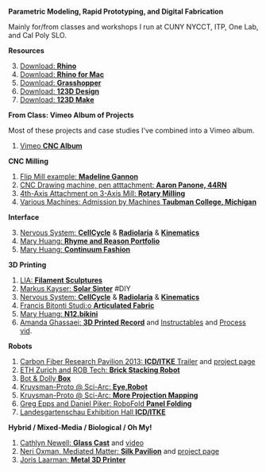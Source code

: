 **Parametric Modeling, Rapid Prototyping, and Digital Fabrication**

Mainly for/from classes and workshops I run at CUNY NYCCT, ITP, One Lab, and Cal Poly SLO. 

**Resources**

3. [Download: **Rhino**](http://wiki.mcneel.com/rhino/ "Windows")
1. [Download: **Rhino for Mac**](http://wiki.mcneel.com/rhino/mac/home "beta")
2. [Download: **Grasshopper**](http://www.grasshopper3d.com "Not Available for Mac")
4. [Download: **123D Design**](http://www.123dapp.com/design "PC and Mac")
5. [Download: **123D Make**](http://www.123dapp.com/make "PC and Mac")

**From Class: Vimeo Album of Projects**

Most of these projects and case studies I've combined into a Vimeo album.

1. [Vimeo **CNC Album**](https://vimeo.com/album/2744585 "Vimeo CNC Album from In Class")
	 
**CNC Milling**

1. [Flip Mill example: **Madeline Gannon**](https://vimeo.com/album/2744585/video/23522855 "Flip Mill") 
3. [CNC Drawing machine, pen atttachment: **Aaron Panone, 44RN** ](https://vimeo.com/album/2744585/video/26587452 "Sharpie pen attachment")
4. [4th-Axis Attachment on 3-Axis Mill: **Rotary Milling** ](https://vimeo.com/album/2744585/video/15379995 "Rotary 4-Axis")
5. [Various Machines: Admission by Machines **Taubman College, Michigan** ](https://vimeo.com/60518853 "Grab bag of fab methods")


**Interface**

3. [Nervous System: **CellCycle**](https://n-e-r-v-o-u-s.com/cellCycle/"CellCycle") & [**Radiolaria**](http://n-e-r-v-o-u-s.com/radiolaria/ "Radiolaria") & [**Kinematics**](https://n-e-r-v-o-u-s.com/kinematics/ "Kinematics")
4. [Mary Huang: **Rhyme and Reason Portfolio**](http://www.rhymeandreasoncreative.com/portfolio/ "Digitally fabricated couture")
5. [Mary Huang: **Continuum Fashion**](http://www.continuumfashion.com/Ddress/ "Neat Web interface to make your own dress")

**3D Printing**

1. [LIA: **Filament Sculptures**](http://www.liaworks.com/theprojects/filament-sculptures/ "LIAWorks")
2. [Markus Kayser: **Solar Sinter**](https://vimeo.com/25401444) #DIY
3. [Nervous System: **CellCycle**](https://n-e-r-v-o-u-s.com/cellCycle/"CellCycle") & [**Radiolaria**](http://n-e-r-v-o-u-s.com/radiolaria/ "Radiolaria") & [**Kinematics**](https://n-e-r-v-o-u-s.com/kinematics/ "Kinematics")
4. [Francis Bitonti Studi:o **Articulated Fabric**](https://vimeo.com/61198985 "3DP Fabrics")
5. [Mary Huang: **N12.bikini**](https://vimeo.com/album/2744585/video/24435512 "Bikini fabrics")
5. [Amanda Ghassaei: **3D Printed Record**](https://vimeo.com/album/2744585/video/56017345 "MP3 converted to vinyl and printed") and [Instructables](http://www.instructables.com/id/3D-Printed-Record/ "DIY") and [Process vid](https://vimeo.com/61210101 "Process").


**Robots**

1. [Carbon Fiber Research Pavilion 2013: **ICD/ITKE** Trailer](https://vimeo.com/album/2744585/video/74714214 "CNC Woven Carbon Fiber") and [project page](http://icd.uni-stuttgart.de/?p=8807 "ICD")
2. [ETH Zurich and ROB Tech: **Brick Stacking Robot**](https://vimeo.com/album/2744585/video/52955424 "3d CNC masonry")
3. [Bot & Dolly **Box**](https://vimeo.com/album/2744585/video/75260457 "Nasty GMunk animations, coordinated projection mapping, and dancing robots")
4. [Kruysman-Proto @ Sci-Arc: **Eye,Robot**](https://vimeo.com/album/2744585/video/59316895 "Stop motion animation with Robots")
5. [Kruysman-Proto @ Sci-Arc: **More Projection Mapping**](https://vimeo.com/album/2744585/video/50590170 "More Projection Mapping")
6. [Greg Epps and Daniel Piker: RoboFold **Panel Folding**](https://vimeo.com/38594547)
7. [Landesgartenschau Exhibition Hall **ICD/ITKE**](https://vimeo.com/album/2744585/video/98518748 "Kuka Arm")

**Hybrid / Mixed-Media / Biological / Oh My!**

1. [Cathlyn Newell: **Glass Cast**](http://www.cathlynnewell.com/Glass-Cast "Glass Cast project") and [video](http://dl.dropboxusercontent.com/u/9247312/80705035.mov ".Mov to download, not sure why it's not on Vimeo but worth the download")
2. [Neri Oxman, Mediated Matter: **Silk Pavilion**](https://vimeo.com/67177328 "Video") and [project page](http://matter.media.mit.edu/tools/details/cnsilk "Project Page")
3. [Joris Laarman: **Metal 3D Printer**](http://www.jorislaarman.com/mx3d-metal.html "Shown at Fabricate 2014")
